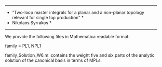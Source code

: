 *********************************************************************************************************
* "Two-loop master integrals for a planar and a non-planar topology relevant for single top production" *
* Nikolaos Syrrakos                                                                                     *
*********************************************************************************************************

We provide the following files in Mathematica readable format:

family = PL1, NPL1

family_Solution_W6.m: contains the weight five and six parts of the analytic solution of the canonical basis in terms of MPLs.
